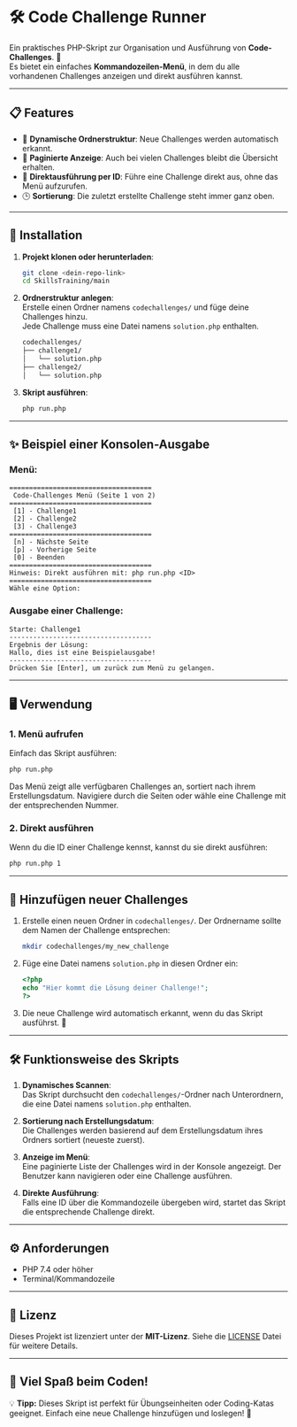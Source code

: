 
# 🛠️ Code Challenge Runner

Ein praktisches PHP-Skript zur Organisation und Ausführung von **Code-Challenges**. 🚀  
Es bietet ein einfaches **Kommandozeilen-Menü**, in dem du alle vorhandenen Challenges anzeigen und direkt ausführen kannst.

---

## 📋 Features

- 📂 **Dynamische Ordnerstruktur**: Neue Challenges werden automatisch erkannt.  
- 📑 **Paginierte Anzeige**: Auch bei vielen Challenges bleibt die Übersicht erhalten.  
- 🎯 **Direktausführung per ID**: Führe eine Challenge direkt aus, ohne das Menü aufzurufen.  
- 🕒 **Sortierung**: Die zuletzt erstellte Challenge steht immer ganz oben.  

---

## 🚀 Installation

1. **Projekt klonen oder herunterladen**:
   ```bash
   git clone <dein-repo-link>
   cd SkillsTraining/main
   ```

2. **Ordnerstruktur anlegen**:  
   Erstelle einen Ordner namens `codechallenges/` und füge deine Challenges hinzu.  
   Jede Challenge muss eine Datei namens `solution.php` enthalten.

   ```bash
   codechallenges/
   ├── challenge1/
   │   └── solution.php
   ├── challenge2/
   │   └── solution.php
   ```

3. **Skript ausführen**:
   ```bash
   php run.php
   ```

---

## ✨ Beispiel einer Konsolen-Ausgabe

### **Menü:**
```plaintext
====================================
 Code-Challenges Menü (Seite 1 von 2)
====================================
 [1] - Challenge1
 [2] - Challenge2
 [3] - Challenge3
====================================
 [n] - Nächste Seite
 [p] - Vorherige Seite
 [0] - Beenden
====================================
Hinweis: Direkt ausführen mit: php run.php <ID>
====================================
Wähle eine Option:
```

### **Ausgabe einer Challenge:**
```plaintext
Starte: Challenge1
------------------------------------
Ergebnis der Lösung:
Hallo, dies ist eine Beispielausgabe!
------------------------------------
Drücken Sie [Enter], um zurück zum Menü zu gelangen.
```

---

## 🖥️ Verwendung

### **1. Menü aufrufen**
Einfach das Skript ausführen:
```bash
php run.php
```

Das Menü zeigt alle verfügbaren Challenges an, sortiert nach ihrem Erstellungsdatum. Navigiere durch die Seiten oder wähle eine Challenge mit der entsprechenden Nummer.

### **2. Direkt ausführen**
Wenn du die ID einer Challenge kennst, kannst du sie direkt ausführen:
```bash
php run.php 1
```

---

## 📂 Hinzufügen neuer Challenges

1. Erstelle einen neuen Ordner in `codechallenges/`. Der Ordnername sollte dem Namen der Challenge entsprechen:
   ```bash
   mkdir codechallenges/my_new_challenge
   ```

2. Füge eine Datei namens `solution.php` in diesen Ordner ein:
   ```php
   <?php
   echo "Hier kommt die Lösung deiner Challenge!";
   ?>
   ```

3. Die neue Challenge wird automatisch erkannt, wenn du das Skript ausführst. 🎉

---

## 🛠️ Funktionsweise des Skripts

1. **Dynamisches Scannen**:  
   Das Skript durchsucht den `codechallenges/`-Ordner nach Unterordnern, die eine Datei namens `solution.php` enthalten.

2. **Sortierung nach Erstellungsdatum**:  
   Die Challenges werden basierend auf dem Erstellungsdatum ihres Ordners sortiert (neueste zuerst).

3. **Anzeige im Menü**:  
   Eine paginierte Liste der Challenges wird in der Konsole angezeigt. Der Benutzer kann navigieren oder eine Challenge ausführen.

4. **Direkte Ausführung**:  
   Falls eine ID über die Kommandozeile übergeben wird, startet das Skript die entsprechende Challenge direkt.

---

## ⚙️ Anforderungen

- PHP 7.4 oder höher
- Terminal/Kommandozeile

---

## 📜 Lizenz

Dieses Projekt ist lizenziert unter der **MIT-Lizenz**. Siehe die [LICENSE](./LICENSE) Datei für weitere Details.

---

## 🌟 Viel Spaß beim Coden!

💡 **Tipp:** Dieses Skript ist perfekt für Übungseinheiten oder Coding-Katas geeignet. Einfach eine neue Challenge hinzufügen und loslegen! 🎉